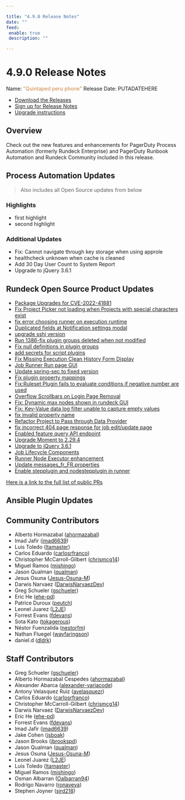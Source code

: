 ```yaml
---

title: "4.9.0 Release Notes"
date: ""
feed:
 enable: true
 description: ""

---
```


# 4.9.0 Release Notes

Name: <span style="color: peru"><span class="glyphicon glyphicon-phone"></span> "Quintaped peru phone"</span>
Release Date: PUTADATEHERE

- [Download the Releases](https://download.rundeck.com/)
- [Sign up for Release Notes](https://www.rundeck.com/release-notes-signup)
- [Upgrade instructions](/upgrading/)

## Overview

Check out the new features and enhancements for PagerDuty Process Automation (formerly Rundeck Enterprise) and PagerDuty Runbook Automation and Rundeck Community included in this release.

## Process Automation Updates

> Also includes all Open Source updates from below

### Highlights

- first highlight
- second highlight

### Additional Updates


* Fix: Cannot navigate through key storage when using approle
* healthcheck unknown when cache is cleaned
* Add 30 Day User Count to System Report
* Upgrade to jQuery 3.6.1


## Rundeck Open Source Product Updates

* [Package Upgrades for CVE-2022-41881](https://github.com/rundeck/rundeck/pull/8071)
* [Fix Project Picker not loading when Projects with special characters exist](https://github.com/rundeck/rundeck/pull/8064)
* [fix error choosing runner on execution runtime](https://github.com/rundeck/rundeck/pull/8063)
* [Duplicated fields at Notification settings modal](https://github.com/rundeck/rundeck/pull/8061)
* [upgrade sshj version](https://github.com/rundeck/rundeck/pull/8056)
* [Run 1386-fix plugin groups deleted when not modified](https://github.com/rundeck/rundeck/pull/8055)
* [Fix null definitions in plugin groups](https://github.com/rundeck/rundeck/pull/8054)
* [add secrets for script plugins](https://github.com/rundeck/rundeck/pull/8050)
* [Fix Missing Execution Clean History Form Display](https://github.com/rundeck/rundeck/pull/8044)
* [Job Runner Run page GUI ](https://github.com/rundeck/rundeck/pull/8041)
* [Update spring-sec to fixed version](https://github.com/rundeck/rundeck/pull/8039)
* [Fix plugin property mappings](https://github.com/rundeck/rundeck/pull/8038)
* [Fix:Ruleset Plugin fails to evaluate conditions if negative number are used](https://github.com/rundeck/rundeck/pull/8031)
* [Overflow Scrollbars on Login Page Removal](https://github.com/rundeck/rundeck/pull/8028)
* [Fix: Dynamic max nodes shown in rundeck GUI](https://github.com/rundeck/rundeck/pull/8026)
* [Fix: Key-Value data log filter unable to capture empty values](https://github.com/rundeck/rundeck/pull/8024)
* [fix invalid property name](https://github.com/rundeck/rundeck/pull/8022)
* [Refactor Project to Pass through Data Provider](https://github.com/rundeck/rundeck/pull/8017)
* [fix incorrect 404 page response for job edit/update page](https://github.com/rundeck/rundeck/pull/8011)
* [Enabled feature  query API endpoint](https://github.com/rundeck/rundeck/pull/8010)
* [Upgrade Moment to 2.29.4](https://github.com/rundeck/rundeck/pull/7999)
* [Upgrade to jQuery 3.6.1 ](https://github.com/rundeck/rundeck/pull/7992)
* [Job Lifecycle Components](https://github.com/rundeck/rundeck/pull/7984)
* [Runner Node Executor enhancement ](https://github.com/rundeck/rundeck/pull/7943)
* [Update messages_fr_FR.properties](https://github.com/rundeck/rundeck/pull/7917)
* [Enable stepplugin and nodestepplugin in runner](https://github.com/rundeck/rundeck/pull/7828)


[Here is a link to the full list of public PRs](https://github.com/rundeck/rundeck/pulls?q=is%3Apr+milestone%3A4.9.0+is%3Aclosed)

## Ansible Plugin Updates


## Community Contributors

* Alberto Hormazabal ([ahormazabal](https://github.com/ahormazabal))
* Imad Jafir ([imad6639](https://github.com/imad6639))
* Luis Toledo ([ltamaster](https://github.com/ltamaster))
* Carlos Eduardo ([carlosrfranco](https://github.com/carlosrfranco))
* Christopher McCarroll-Gilbert ([chrismcg14](https://github.com/chrismcg14))
* Miguel Ramos ([mishingo](https://github.com/mishingo))
* Jason Qualman ([qualman](https://github.com/qualman))
* Jesus Osuna ([Jesus-Osuna-M](https://github.com/Jesus-Osuna-M))
* Darwis Narvaez ([DarwisNarvaezDev](https://github.com/DarwisNarvaezDev))
* Greg Schueler ([gschueler](https://github.com/gschueler))
* Eric He ([ehe-pd](https://github.com/ehe-pd))
* Patrice Duroux ([peutch](https://github.com/peutch))
* Leonel Juarez ([L2JE](https://github.com/L2JE))
* Forrest Evans ([fdevans](https://github.com/fdevans))
* Sota Kato ([tokagerous](https://github.com/tokagerous))
* Néstor Fuenzalida ([nestorfm](https://github.com/nestorfm))
* Nathan Fluegel ([wayfaringson](https://github.com/wayfaringson))
* daniel.d ([dldrk](https://github.com/dldrk))


## Staff Contributors

* Greg Schueler ([gschueler](https://github.com/gschueler))
* Alberto Hormazabal Cespedes ([ahormazabal](https://github.com/ahormazabal))
* Alexander Abarca ([alexander-variacode](https://github.com/alexander-variacode))
* Antony Velasquez Ruiz ([avelasquezr](https://github.com/avelasquezr))
* Carlos Eduardo ([carlosrfranco](https://github.com/carlosrfranco))
* Christopher McCarroll-Gilbert ([chrismcg14](https://github.com/chrismcg14))
* Darwis Narvaez ([DarwisNarvaezDev](https://github.com/DarwisNarvaezDev))
* Eric He ([ehe-pd](https://github.com/ehe-pd))
* Forrest Evans ([fdevans](https://github.com/fdevans))
* Imad Jafir ([imad6639](https://github.com/imad6639))
* Jake Cohen ([jsboak](https://github.com/jsboak))
* Jason Brooks ([jbrookspd](https://github.com/jbrookspd))
* Jason Qualman ([qualman](https://github.com/qualman))
* Jesus Osuna ([Jesus-Osuna-M](https://github.com/Jesus-Osuna-M))
* Leonel Juarez ([L2JE](https://github.com/L2JE))
* Luis Toledo ([ltamaster](https://github.com/ltamaster))
* Miguel Ramos ([mishingo](https://github.com/mishingo))
* Osman Albarran ([Oalbarran94](https://github.com/Oalbarran94))
* Rodrigo Navarro ([ronaveva](https://github.com/ronaveva))
* Stephen Joyner ([sjrd218](https://github.com/sjrd218))
